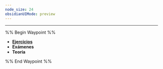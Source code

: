 ```yaml
---
node_size: 24
obsidianUIMode: preview
---
```

---
%% Begin Waypoint %%
- **[Ejercicios](./Ejercicios/Ejercicios.md)**
- **Exámenes**
- **Teoría**

%% End Waypoint %%